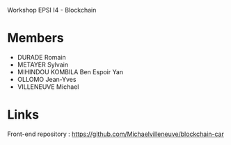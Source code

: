 Workshop EPSI I4 - Blockchain

# Members
- DURADE Romain
- METAYER Sylvain
- MIHINDOU KOMBILA Ben Espoir Yan
- OLLOMO Jean-Yves
- VILLENEUVE Michael 

# Links 

Front-end repository : https://github.com/Michaelvilleneuve/blockchain-car
